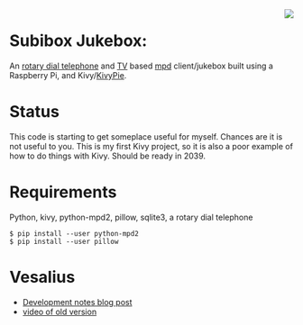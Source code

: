 <img align='right' src='https://github.com/equant/jukebox/raw/master/assets/readme/Television-Telephone-vintage-header.jpg'>

# Subibox Jukebox: 
An [rotary dial telephone](https://github.com/equant/Rotary-Dial) and [TV](https://www.raspberrypi.org/magpi/rca-pi-zero/) based [mpd](https://github.com/MusicPlayerDaemon/MPD) client/jukebox built using a Raspberry Pi, and Kivy/[KivyPie](http://kivypie.mitako.eu/).

# Status

This code is starting to get someplace useful for myself.  Chances are it is
not useful to you.  This is my first Kivy project, so it is also a poor example
of how to do things with Kivy.  Should be ready in 2039.

# Requirements

Python, kivy, python-mpd2, pillow, sqlite3, a rotary dial telephone

````
$ pip install --user python-mpd2
$ pip install --user pillow
````

# Vesalius

*  [Development notes blog post](https://tucsontelegraph.blogspot.com/2017/07/subibox-raspberry-pi-kivy-kivypie-mpd.html)
*  [video of old version](https://youtu.be/yD5oH2uD-sM)
